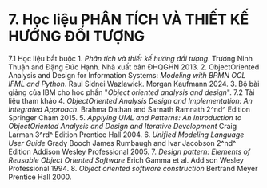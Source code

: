 # 7. Học liệu PHÂN TÍCH VÀ THIẾT KẾ HƯỚNG ĐỐI TƯỢNG
7.1 Học liệu bắt buộc 1\. *Phân tích và thiết kế hướng đối tượng*. Trương Ninh Thuận and Đặng
Đức Hạnh. Nhà xuất bản ĐHQGHN 2013. 2\. ObjectOriented Analysis and Design for Information Systems:
*Modeling with BPMN OCL IFML and Python*. Raul Sidnei Wazlawick.
Morgan Kaufmann 2024. 3\. Bộ bài giảng của IBM cho học phần \"*Object oriented analysis and
design*". 7.2 Tài liệu tham khảo 4\. *ObjectOriented Analysis Design and Implementation: An Integrated
Approach*. Brahma Dathan and Sarnath Ramnath 2^nd^ Edition Springer
Cham 2015. 5\. *Applying UML and Patterns: An Introduction to ObjectOriented
Analysis and Design and Iterative Development* Craig Larman 3^rd^
Edition Prentice Hall 2004. 6\. *Unified Modeling Language User Guide* Grady Booch James Rumbaugh
and Ivar Jacobson 2^nd^ Edition Addison Wesley Professional 2005. 7\. *Design pattern: Elements of Reusable Object Oriented Software*
Erich Gamma et al. Addison Wesley Professional 1994. 8\. *Object oriented software construction* Bertrand Meyer Prentice
Hall 2000.

